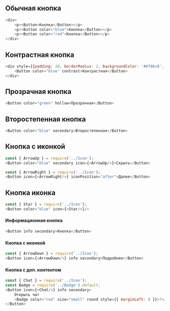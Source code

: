 Обычная кнопка
--------------
```js
<div>
    <p><Button>Кнопка</Button></p>
    <p><Button color="blue">Кнопка</Button></p>
    <p><Button color="red">Кнопка</Button></p>
</div>
```

Контрастная кнопка
------------------
```js
<div style={{padding: 20, borderRadius: 2, backgroundColor: '#4786c8', textAlign: 'center'}}>
    <Button color="blue" contrast>Контрастная</Button>
</div>
```

Прозрачная кнопка
-----------------
```js
<Button color="green" hollow>Прозрачная</Button>
```

Второстепенная кнопка
---------------------
```js
<Button color="blue" secondary>Второстепенная</Button>
```

Кнопка с иконкой
----------------
```js
const { ArrowUp } = require('../Icon');
<Button color="blue" secondary icon={<ArrowUp/>}>Скрыть</Button>
```

```js
const { ArrowRight } = require('../Icon');
<Button icon={<ArrowRight/>} iconPosition="after">Далее</Button>
```

Кнопка иконка
-------------
```js
const { Star } = require('../Icon');
<Button color="blue" icon={<Star/>}/>
```

#### Информационная кнопка
```js
<Button info secondary>Кнопка</Button>
```

#### Кнопка с иконкой
```js
const { ArrowDown } = require('../Icon');
<Button icon={<ArrowDown/>} info secondary>Подробнее</Button>
```

#### Кнопка с доп. контентом
```js
const { Chat } = require('../Icon');
const Badge = require('../Badge').default;
<Button icon={<Chat/>} info secondary>
    Открыть чат
    <Badge color="red" size="small" round style={{ marginLeft: 8 }}>7</Badge>
</Button>
```